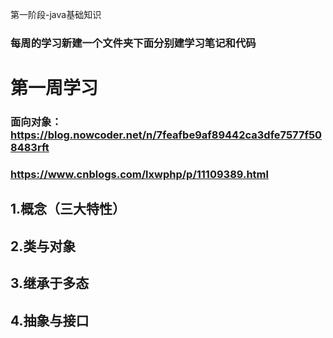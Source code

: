 第一阶段-java基础知识
### 每周的学习新建一个文件夹下面分别建学习笔记和代码
# 第一周学习
### 面向对象：https://blog.nowcoder.net/n/7feafbe9af89442ca3dfe7577f508483rft
### https://www.cnblogs.com/lxwphp/p/11109389.html
## 1.概念（三大特性）
## 2.类与对象
## 3.继承于多态
## 4.抽象与接口
